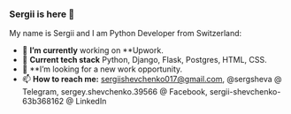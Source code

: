 ### Sergii is here 👋

My name is Sergii and I am Python Developer from Switzerland:

- 🔭 **I’m currently** working on **Upwork.
- 🌱 **Current tech stack** Python, Django, Flask, Postgres, HTML, CSS.
- 👯 **I’m looking for a new work opportunity.
- 📫 **How to reach me:** sergiishevchenko017@gmail.com, @sergsheva @ Telegram, sergey.shevchenko.39566 @ Facebook, sergii-shevchenko-63b368162 @ LinkedIn
